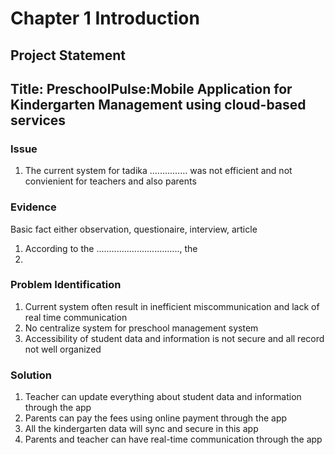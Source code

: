 # Chapter 1 Introduction
## Project Statement
## Title: PreschoolPulse:Mobile Application for Kindergarten Management using cloud-based services
### Issue
1. The current system for tadika ............... was not efficient and not convienient for teachers and also parents

### Evidence
Basic fact either observation, questionaire, interview, article

1. According to the ................................., the
2. 

### Problem Identification
1. Current system often result in inefficient miscommunication and lack of real time communication
2. No centralize system for preschool management system
3. Accessibility of student data and information is not secure and all record not well organized

### Solution
1. Teacher can update everything about student data and information through the app
2. Parents can pay the fees using online payment through the app
3. All the kindergarten data will sync and secure in this app
4. Parents and teacher can have real-time communication through the app
